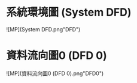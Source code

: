 # 系統環境圖 (System DFD)

![MP](System DFD.png"DFD")

# 資料流向圖0 (DFD 0)

![MP](資料流向圖0 (DFD 0).png"DFD0")
